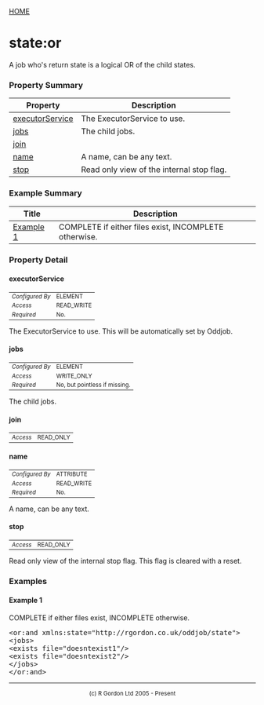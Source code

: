 [HOME](../../../README.md)
# state:or

A job who's return state is a logical OR of the child states.



### Property Summary

| Property | Description |
| -------- | ----------- |
| [executorService](#propertyexecutorservice) | The ExecutorService to use. | 
| [jobs](#propertyjobs) | The child jobs. | 
| [join](#propertyjoin) |  | 
| [name](#propertyname) | A name, can be any text. | 
| [stop](#propertystop) | Read only view of the internal stop flag. | 


### Example Summary

| Title | Description |
| ----- | ----------- |
| [Example 1](#example1) | COMPLETE if either files exist, INCOMPLETE otherwise. |


### Property Detail
#### executorService <a name="propertyexecutorservice"></a>

<table style='font-size:smaller'>
      <tr><td><i>Configured By</i></td><td>ELEMENT</td></tr>
      <tr><td><i>Access</i></td><td>READ_WRITE</td></tr>
      <tr><td><i>Required</i></td><td>No.</td></tr>
</table>

The ExecutorService to use. This will
be automatically set by Oddjob.

#### jobs <a name="propertyjobs"></a>

<table style='font-size:smaller'>
      <tr><td><i>Configured By</i></td><td>ELEMENT</td></tr>
      <tr><td><i>Access</i></td><td>WRITE_ONLY</td></tr>
      <tr><td><i>Required</i></td><td>No, but pointless if missing.</td></tr>
</table>

The child jobs.

#### join <a name="propertyjoin"></a>

<table style='font-size:smaller'>
      <tr><td><i>Access</i></td><td>READ_ONLY</td></tr>
</table>



#### name <a name="propertyname"></a>

<table style='font-size:smaller'>
      <tr><td><i>Configured By</i></td><td>ATTRIBUTE</td></tr>
      <tr><td><i>Access</i></td><td>READ_WRITE</td></tr>
      <tr><td><i>Required</i></td><td>No.</td></tr>
</table>

A name, can be any text.

#### stop <a name="propertystop"></a>

<table style='font-size:smaller'>
      <tr><td><i>Access</i></td><td>READ_ONLY</td></tr>
</table>

Read only view of the internal stop flag.
This flag is cleared with a reset.


### Examples
#### Example 1 <a name="example1"></a>

COMPLETE if either files exist, INCOMPLETE otherwise.

<pre>
&lt;or:and xmlns:state="http://rgordon.co.uk/oddjob/state"&gt;
&lt;jobs&gt;
&lt;exists file="doesntexist1"/&gt;
&lt;exists file="doesntexist2"/&gt;
&lt;/jobs&gt;
&lt;/or:and&gt;
</pre>


-----------------------

<div style='font-size: smaller; text-align: center;'>(c) R Gordon Ltd 2005 - Present</div>

